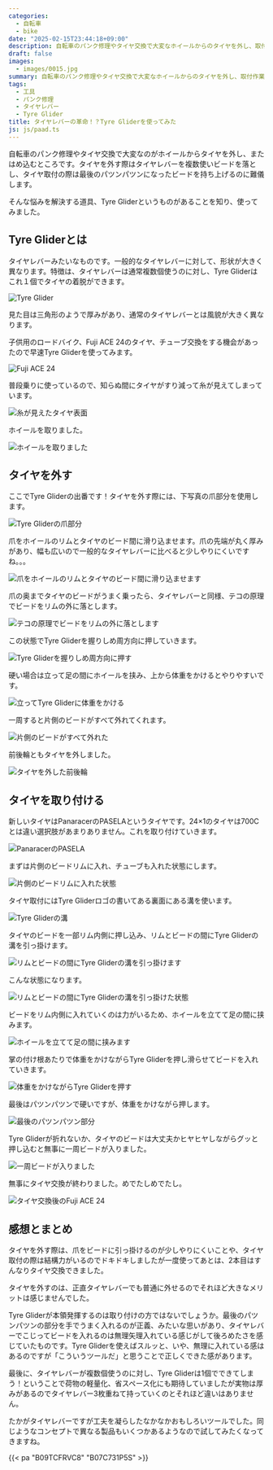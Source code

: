```yaml
---
categories:
  - 自転車
  - bike
date: "2025-02-15T23:44:18+09:00"
description: 自転車のパンク修理やタイヤ交換で大変なホイールからのタイヤを外し、取付作業を簡単にする工具、Tyre Gliderをご紹介します。
draft: false
images:
  - images/0015.jpg
summary: 自転車のパンク修理やタイヤ交換で大変なホイールからのタイヤを外し、取付作業を簡単にする工具、Tyre Gliderをご紹介します。
tags:
  - 工具
  - パンク修理
  - タイヤレバー
  - Tyre Glider
title: タイヤレバーの革命！？Tyre Gliderを使ってみた
js: js/paad.ts
---
```


自転車のパンク修理やタイヤ交換で大変なのがホイールからタイヤを外し、またはめ込むところです。タイヤを外す際はタイヤレバーを複数使いビードを落とし、タイヤ取付の際は最後のパツンパツンになったビードを持ち上げるのに難儀します。

そんな悩みを解決する道具、Tyre Gliderというものがあることを知り、使ってみました。

## Tyre Gliderとは

タイヤレバーみたいなものです。一般的なタイヤレバーに対して、形状が大きく異なります。特徴は、タイヤレバーは通常複数個使うのに対し、Tyre
Gliderはこれ１個でタイヤの着脱ができます。

![Tyre Glider](./images/0001.jpg)

見た目は三角形のようで厚みがあり、通常のタイヤレバーとは風貌が大きく異なります。

子供用のロードバイク、Fuji ACE
24のタイヤ、チューブ交換をする機会があったので早速Tyre
Gliderを使ってみます。

![Fuji ACE 24](./images/0002.jpg)

普段乗りに使っているので、知らぬ間にタイヤがすり減って糸が見えてしまっています。

![糸が見えたタイヤ表面](./images/0003.jpg)

ホイールを取りました。

![ホイールを取りました](./images/0004.jpg)

## タイヤを外す

ここでTyre
Gliderの出番です！タイヤを外す際には、下写真の爪部分を使用します。

![Tyre Gliderの爪部分](./images/0005.jpg)

爪をホイールのリムとタイヤのビード間に滑り込ませます。爪の先端が丸く厚みがあり、幅も広いので一般的なタイヤレバーに比べると少しやりにくいですね。。。

![爪をホイールのリムとタイヤのビード間に滑り込ませます](./images/0006.jpg)

爪の奥までタイヤのビードがうまく乗ったら、タイヤレバーと同様、テコの原理でビードをリムの外に落とします。

![テコの原理でビードをリムの外に落とします](./images/0007.jpg)

この状態でTyre Gliderを握りしめ周方向に押していきます。

![Tyre Gliderを握りしめ周方向に押す](./images/0008.jpg)

硬い場合は立って足の間にホイールを挟み、上から体重をかけるとやりやすいです。

![立ってTyre Gliderに体重をかける](./images/0009.jpg)

一周すると片側のビードがすべて外れてくれます。

![片側のビードがすべて外れた](./images/0010.jpg)

前後輪ともタイヤを外しました。

![タイヤを外した前後輪](./images/0010-1.jpg)

## タイヤを取り付ける

新しいタイヤはPanaracerのPASELAというタイヤです。24×1のタイヤは700Cとは違い選択肢があまりありません。これを取り付けていきます。

![PanaracerのPASELA](./images/0011.jpg)

まずは片側のビードリムに入れ、チューブも入れた状態にします。

![片側のビードリムに入れた状態](./images/0012.jpg)

タイヤ取付にはTyre Gliderロゴの書いてある裏面にある溝を使います。

![Tyre Gliderの溝](./images/0013.jpg)

タイヤのビードを一部リム内側に押し込み、リムとビードの間にTyre
Gliderの溝を引っ掛けます。

![リムとビードの間にTyre Gliderの溝を引っ掛けます](./images/0014.jpg)

こんな状態になります。

![リムとビードの間にTyre Gliderの溝を引っ掛けた状態](./images/0015.jpg)

ビードをリム内側に入れていくのは力がいるため、ホイールを立てて足の間に挟みます。

![ホイールを立てて足の間に挟みます](./images/0016.jpg)

掌の付け根あたりで体重をかけながらTyre
Gliderを押し滑らせてビードを入れていきます。

![体重をかけながらTyre Gliderを押す](./images/0017.jpg)

最後はパツンパツンで硬いですが、体重をかけながら押します。

![最後のパツンパツン部分](./images/0018.jpg)

Tyre
Gliderが折れないか、タイヤのビードは大丈夫かヒヤヒヤしながらグッと押し込むと無事に一周ビードが入りました。

![一周ビードが入りました](./images/0019.jpg)

無事にタイヤ交換が終わりました。めでたしめでたし。

![タイヤ交換後のFuji ACE 24](./images/0020.jpg)

## 感想とまとめ

タイヤを外す際は、爪をビードに引っ掛けるのが少しやりにくいことや、タイヤ取付の際は結構力がいるのでドキドキしましたが一度使ってあとは、2本目はすんなりタイヤ交換できました。

タイヤを外すのは、正直タイヤレバーでも普通に外せるのでそれほど大きなメリットは感じませんでした。

Tyre
Gliderが本領発揮するのは取り付けの方ではないでしょうか。最後のパツンパツンの部分を手でうまく入れるのが正義、みたいな思いがあり、タイヤレバーでこじってビードを入れるのは無理矢理入れている感じがして後ろめたさを感じていたものです。Tyre
Gliderを使えばスルッと、いや、無理に入れている感はあるのですが「こういうツールだ」と思うことで正しくできた感があります。

最後に、タイヤレバーが複数個使うのに対し、Tyre
Gliderは1個でできてしまう！ということで荷物の軽量化、省スペース化にも期待していましたが実物は厚みがあるのでタイヤレバー3枚重ねて持っていくのとそれほど違いはありません。

たかがタイヤレバーですが工夫を凝らしたなかなかおもしろいツールでした。同じようなコンセプトで異なる製品もいくつかあるようなので試してみたくなってきますね。

{{< pa "B09TCFRVC8" "B07C731P5S" >}}
